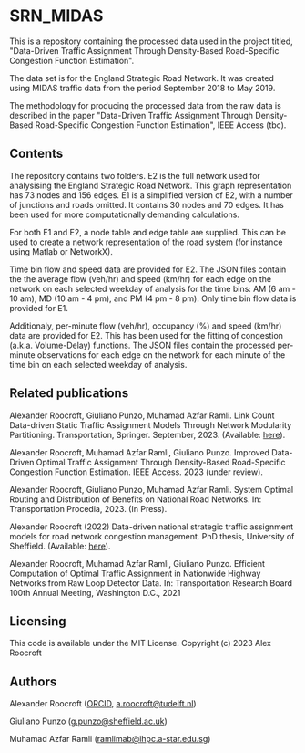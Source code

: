 # SRN_MIDAS

This is a repository containing the processed data used in the project titled, "Data-Driven Traffic Assignment Through Density-Based Road-Specific Congestion Function Estimation".

The data set is for the England Strategic Road Network. It was created using MIDAS traffic data from the period September 2018 to May 2019. 

The methodology for producing the processed data from the raw data is described in the paper "Data-Driven Traffic Assignment Through Density-Based Road-Specific Congestion Function Estimation", IEEE Access (tbc).

## Contents
The repository contains two folders. E2 is the full network used for analysising the England Strategic Road Network. This graph representation has 73 nodes and 156 edges. E1 is a simplified version of E2, with a number of junctions and roads omitted. It contains 30 nodes and 70 edges. It has been used for more computationally demanding calculations.

For both E1 and E2, a node table and edge table are supplied. This can be used to create a network representation of the road system (for instance using Matlab or NetworkX).

Time bin flow and speed data are provided for E2. The JSON files contain the the average flow (veh/hr) and speed (km/hr) for each edge on the network on each selected weekday of analysis for the time bins: AM (6 am - 10 am), MD (10 am - 4 pm), and PM (4 pm - 8 pm). Only time bin flow data is provided for E1.

Additionaly, per-minute flow (veh/hr), occupancy (%) and speed (km/hr) data are provided for E2. This has been used for the fitting of congestion (a.k.a. Volume-Delay) functions. The JSON files contain the processed per-minute observations for each edge on the network for each minute of the time bin on each selected weekday of analysis.

## Related publications
Alexander Roocroft, Giuliano Punzo, Muhamad Azfar Ramli. Link Count Data-driven Static Traffic Assignment Models Through Network Modularity Partitioning. Transportation, Springer. September, 2023. (Available: [here](https://doi.org/10.1007/s11116-023-10416-x)).

Alexander Roocroft, Muhamad Azfar Ramli, Giuliano Punzo. Improved Data-Driven Optimal Traffic Assignment Through Density-Based Road-Specific Congestion Function Estimation. IEEE Access. 2023 (under review).

Alexander Roocroft, Giuliano Punzo, Muhamad Azfar Ramli. System Optimal Routing and Distribution of Benefits on National Road Networks. In: Transportation Procedia, 2023. (In Press).

Alexander Roocroft (2022) Data-driven national strategic traffic assignment models for road network congestion management. PhD thesis, University of Sheffield. (Available: [here](https://etheses.whiterose.ac.uk/33289/)).

Alexander Roocroft, Muhamad Azfar Ramli, Giuliano Punzo. Efficient Computation of Optimal Traffic Assignment in Nationwide Highway Networks from Raw Loop Detector Data. In: Transportation Research Board 100th Annual Meeting, Washington D.C., 2021


## Licensing
This code is available under the MIT License. Copyright (c) 2023 Alex Roocroft

## Authors
Alexander Roocroft ([ORCID](https://orcid.org/0000-0002-6551-1800), a.roocroft@tudelft.nl)

Giuliano Punzo (g.punzo@sheffield.ac.uk)

Muhamad Azfar Ramli (ramlimab@ihpc.a-star.edu.sg)




